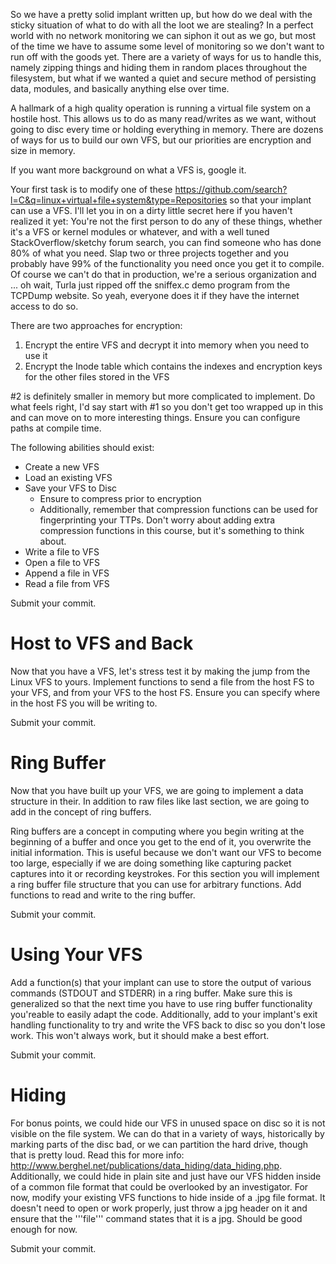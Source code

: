 So we have a pretty solid implant written up, but how do we deal with the sticky situation of what to do with all the loot we are stealing? In a perfect world with no network monitoring we can siphon it out as we go, but most of the time we have to assume some level of monitoring so we don't want to run off with the goods yet. There are a variety of ways for us to handle this, namely zipping things and hiding them in random places throughout the filesystem, but what if we wanted a quiet and secure method of persisting data, modules, and basically anything else over time. 

A hallmark of a high quality operation is running a virtual file system on a hostile host. This allows us to do as many read/writes as we want, without going to disc every time or holding everything in memory. There are dozens of ways for us to build our own VFS, but our priorities are encryption and size in memory. 

If you want more background on what a VFS is, google it.  

Your first task is to modify one of these <https://github.com/search?l=C&q=linux+virtual+file+system&type=Repositories> so that your implant can use a VFS. I'll let you in on a dirty little secret here if you haven't realized it yet: You're not the first person to do any of these things, whether it's a VFS or kernel modules or whatever, and with a well tuned StackOverflow/sketchy forum search, you can find someone who has done 80% of what you need. Slap two or three projects together and you probably have 99% of the functionality you need once you get it to compile. Of course we can't do that in production, we're a serious organization and ... oh wait, Turla just ripped off the sniffex.c demo program from the TCPDump website. So yeah, everyone does it if they have the internet access to do so.

There are two approaches for encryption:

1. Encrypt the entire VFS and decrypt it into memory when you need to use it
2. Encrypt the Inode table which contains the indexes and encryption keys for the other files stored in the VFS

#2 is definitely smaller in memory but more complicated to implement. Do what feels right, I'd say start with #1 so you don't get too wrapped up in this and can move on to more interesting things. Ensure you can configure paths at compile time.

The following abilities should exist:
* Create a new VFS
* Load an existing VFS
* Save your VFS to Disc
	* Ensure to compress prior to encryption
	* Additionally, remember that compression functions can be used for fingerprinting your TTPs. Don't worry about adding extra compression functions in this course, but it's something to think about.
* Write a file to VFS 
* Open a file to VFS 
* Append a file in VFS
* Read a file from VFS


Submit your commit. 

# Host to VFS and Back

Now that you have a VFS, let's stress test it by making the jump from the Linux VFS to yours. Implement functions to send a file from the host FS to your VFS, and from your VFS to the host FS. Ensure you can specify where in the host FS you will be writing to. 

Submit your commit.


# Ring Buffer

Now that you have built up your VFS, we are going to implement a data structure in their. In addition to raw files like last section, we are going to add in the concept of ring buffers. 

Ring buffers are a concept in computing where you begin writing at the beginning of a buffer and once you get to the end of it, you overwrite the initial information. This is useful because we don't want our VFS to become too large, especially if we are doing something like capturing packet captures into it or recording keystrokes. 
For this section you will implement a ring buffer file structure that you can use for arbitrary functions. Add functions to read and write to the ring buffer.

Submit your commit. 


# Using Your VFS

Add a function(s) that your implant can use to store the output of various commands (STDOUT and STDERR) in a ring buffer. Make sure this is generalized so that the next time you have to use ring buffer functionality you'reable to easily adapt the code. Additionally, add to your implant's exit handling functionality to try and write the VFS back to disc so you don't lose work. This won't always work, but it should make a best effort.
 

Submit your commit.


# Hiding 

For bonus points, we could hide our VFS in unused space on disc so it is not visible on the file system. We can do that in a variety of ways, historically by marking parts of the disc bad, or we can partition the hard drive, though that is pretty loud. Read this for more info: <http://www.berghel.net/publications/data_hiding/data_hiding.php>. Additionally, we could hide in plain site and just have our VFS hidden inside of a common file format that could be overlooked by an investigator. For now, modify your existing VFS functions to hide inside of a .jpg file format. It doesn't need to open or work properly, just throw a jpg header on it and ensure that the '''file''' command states that it is a jpg. Should be good enough for now.

Submit your commit.

